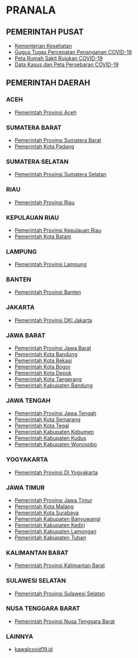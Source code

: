 <!--
  Title: Pranala | COVID-19
  Description: Daftar situs yang menyajikan informasi tanggap COVID-19 milik Pemerintah Pusat, Pemerintah Daerah, dan lainnya.
  Author: hanifmu.com
  -->

# PRANALA

## PEMERINTAH PUSAT

-   [Kementerian Kesehatan](https://infeksiemerging.kemkes.go.id/)
-   [Gugus Tugas Percepatan Penanganan COVID-19](https://www.covid19.go.id/)
-   [Peta Rumah Sakit Rujukan COVID-19](https://bnpb-inacovid19.hub.arcgis.com/app/rumah-sakit-rujukan-penanganan-covid-19)
-   [Data Kasus dan Peta Persebaran COVID-19](https://experience.arcgis.com/experience/57237ebe9c5b4b1caa1b93e79c920338)

## PEMERINTAH DAERAH

### ACEH

-   [Pemerintah Provinsi Aceh](https://covid19.acehprov.go.id/)

### SUMATERA BARAT

-   [Pemerintah Provinsi Sumatera Barat](https://corona.sumbarprov.go.id/)
-   [Pemerintah Kota Padang](https://dinkes.padang.go.id/)

### SUMATERA SELATAN

-   [Pemerintah Provinsi Sumatera Selatan](http://corona.sumselprov.go.id/index.php?module=home&id=1)

### RIAU

-   [Pemerintah Provinsi Riau](https://corona.riau.go.id/)

### KEPULAUAN RIAU

-   [Pemerintah Provinsi Kepulauan Riau](https://corona.kepriprov.go.id/)
-   [Pemerintah Kota Batam](https://lawancorona.batam.go.id/)

### LAMPUNG

-   [Pemerintah Provinsi Lampung](http://geoportal.lampungprov.go.id/corona/)

### BANTEN

-   [Pemerintah Provinsi Banten](https://infocorona.bantenprov.go.id/)

### JAKARTA

-   [Pemerintah Provinsi DKI Jakarta](https://corona.jakarta.go.id/)

### JAWA BARAT

-   [Pemerintah Provinsi Jawa Barat](https://pikobar.jabarprov.go.id/)
-   [Pemerintah Kota Bandung](https://covid19.bandung.go.id/)
-   [Pemerintah Kota Bekasi](http://corona.bekasikota.go.id/)
-   [Pemerintah Kota Bogor](http://www.covid19.kotabogor.go.id/)
-   [Pemerintah Kota Depok](http://ccc-19.depok.go.id/)
-   [Pemerintah Kota Tangerang](https://maps.tangerangkota.go.id/corona/)
-   [Pemerintah Kabupaten Bandung](https://covid19.bandungkab.go.id/)

### JAWA TENGAH

-   [Pemerintah Provinsi Jawa Tengah](https://corona.jatengprov.go.id/)
-   [Pemerintah Kota Semarang](https://siagacorona.semarangkota.go.id/)
-   [Pemerintah Kota Tegal](https://corona.tegalkota.go.id/)
-   [Pemerintah Kabupaten Kebumen](https://corona.kebumenkab.go.id/)
-   [Pemerintah Kabupaten Kudus](http://corona.kuduskab.go.id/)
-   [Pemerintah Kabupaten Wonosobo](https://corona.wonosobokab.go.id/)

### YOGYAKARTA

-   [Pemerintah Provinsi DI Yogyakarta](https://corona.jogjaprov.go.id/)

### JAWA TIMUR

-   [Pemerintah Provinsi Jawa Timur](https://infocovid19.jatimprov.go.id/)
-   [Pemerintah Kota Malang](http://coronadetektor.malangkota.go.id/)
-   [Pemerintah Kota Surabaya](https://lawancovid-19.surabaya.go.id/)
-   [Pemerintah Kabupaten Banyuwangi](https://corona.banyuwangikab.go.id/)
-   [Pemerintah Kabupaten Kediri](https://covid19.kedirikab.go.id/)
-   [Pemerintah Kabupaten Lamongan](https://lamongankab.go.id/dinkes/)
-   [Pemerintah Kabupaten Tuban](https://tubankab.go.id/page/informasi-tentang-virus-corona-covid-19)

### KALIMANTAN BARAT

-   [Pemerintah Provinsi Kalimantan Barat](https://dinkes.kalbarprov.go.id/covid-19/)

### SULAWESI SELATAN

-   [Pemerintah Provinsi Sulawesi Selatan](https://covid19.sulselprov.go.id/)

### NUSA TENGGARA BARAT

-   [Pemerintah Provinsi Nusa Tenggara Barat](https://corona.ntbprov.go.id/)

### LAINNYA

-   [kawalcovid19.id](https://kawalcovid19.id/)
